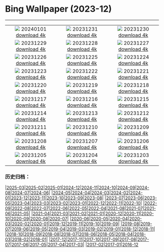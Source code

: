 # Bing Wallpaper (2023-12)
**************
| | | |
| :----: | :----: | :----: |
| ![](https://www.bing.com/th?id=OHR.ThailandNewYears_EN-CA2541480849_1920x1080.jpg) 20240101 [download 4k](https://www.bing.com/th?id=OHR.ThailandNewYears_EN-CA2541480849_UHD.jpg) | ![](https://www.bing.com/th?id=OHR.TadamiWinter_EN-CA2053501506_1920x1080.jpg) 20231231 [download 4k](https://www.bing.com/th?id=OHR.TadamiWinter_EN-CA2053501506_UHD.jpg) | ![](https://www.bing.com/th?id=OHR.BlueAmsterdam_EN-CA0805614329_1920x1080.jpg) 20231230 [download 4k](https://www.bing.com/th?id=OHR.BlueAmsterdam_EN-CA0805614329_UHD.jpg) |
| ![](https://www.bing.com/th?id=OHR.GreenlandHumpback_EN-CA8706019079_1920x1080.jpg) 20231229 [download 4k](https://www.bing.com/th?id=OHR.GreenlandHumpback_EN-CA8706019079_UHD.jpg) | ![](https://www.bing.com/th?id=OHR.KirkjufellAurora_EN-CA8070468139_1920x1080.jpg) 20231228 [download 4k](https://www.bing.com/th?id=OHR.KirkjufellAurora_EN-CA8070468139_UHD.jpg) | ![](https://www.bing.com/th?id=OHR.BoxingDayCA_EN-CA7491018775_1920x1080.jpg) 20231227 [download 4k](https://www.bing.com/th?id=OHR.BoxingDayCA_EN-CA7491018775_UHD.jpg) |
| ![](https://www.bing.com/th?id=OHR.ChristmasCA_EN-CA0839691287_1920x1080.jpg) 20231226 [download 4k](https://www.bing.com/th?id=OHR.ChristmasCA_EN-CA0839691287_UHD.jpg) | ![](https://www.bing.com/th?id=OHR.EstoniaXmasEve_EN-CA2639551026_1920x1080.jpg) 20231225 [download 4k](https://www.bing.com/th?id=OHR.EstoniaXmasEve_EN-CA2639551026_UHD.jpg) | ![](https://www.bing.com/th?id=OHR.FestivusPenguins_EN-CA2075026889_1920x1080.jpg) 20231224 [download 4k](https://www.bing.com/th?id=OHR.FestivusPenguins_EN-CA2075026889_UHD.jpg) |
| ![](https://www.bing.com/th?id=OHR.LjubljanaLights_EN-CA1534198321_1920x1080.jpg) 20231223 [download 4k](https://www.bing.com/th?id=OHR.LjubljanaLights_EN-CA1534198321_UHD.jpg) | ![](https://www.bing.com/th?id=OHR.CastleriggStoneCircleUK_EN-CA9940011631_1920x1080.jpg) 20231222 [download 4k](https://www.bing.com/th?id=OHR.CastleriggStoneCircleUK_EN-CA9940011631_UHD.jpg) | ![](https://www.bing.com/th?id=OHR.ValGardenaItaly_EN-CA9038547102_1920x1080.jpg) 20231221 [download 4k](https://www.bing.com/th?id=OHR.ValGardenaItaly_EN-CA9038547102_UHD.jpg) |
| ![](https://www.bing.com/th?id=OHR.WarsawChristmas_EN-CA8636776898_1920x1080.jpg) 20231220 [download 4k](https://www.bing.com/th?id=OHR.WarsawChristmas_EN-CA8636776898_UHD.jpg) | ![](https://www.bing.com/th?id=OHR.CapitolReefSnow_EN-CA8234671064_1920x1080.jpg) 20231219 [download 4k](https://www.bing.com/th?id=OHR.CapitolReefSnow_EN-CA8234671064_UHD.jpg) | ![](https://www.bing.com/th?id=OHR.WinterWaxwings_EN-CA5729740430_1920x1080.jpg) 20231218 [download 4k](https://www.bing.com/th?id=OHR.WinterWaxwings_EN-CA5729740430_UHD.jpg) |
| ![](https://www.bing.com/th?id=OHR.GrandPlaceXmas_EN-CA4794374028_1920x1080.jpg) 20231217 [download 4k](https://www.bing.com/th?id=OHR.GrandPlaceXmas_EN-CA4794374028_UHD.jpg) | ![](https://www.bing.com/th?id=OHR.SantaPark_EN-CA4150572624_1920x1080.jpg) 20231216 [download 4k](https://www.bing.com/th?id=OHR.SantaPark_EN-CA4150572624_UHD.jpg) | ![](https://www.bing.com/th?id=OHR.BorealOwl_EN-CA5986329708_1920x1080.jpg) 20231215 [download 4k](https://www.bing.com/th?id=OHR.BorealOwl_EN-CA5986329708_UHD.jpg) |
| ![](https://www.bing.com/th?id=OHR.LofotenRorbu_EN-CA0505973846_1920x1080.jpg) 20231214 [download 4k](https://www.bing.com/th?id=OHR.LofotenRorbu_EN-CA0505973846_UHD.jpg) | ![](https://www.bing.com/th?id=OHR.Poinsettia_EN-CA0341859998_1920x1080.jpg) 20231213 [download 4k](https://www.bing.com/th?id=OHR.Poinsettia_EN-CA0341859998_UHD.jpg) | ![](https://www.bing.com/th?id=OHR.MountainDayChina_EN-CA0225759404_1920x1080.jpg) 20231212 [download 4k](https://www.bing.com/th?id=OHR.MountainDayChina_EN-CA0225759404_UHD.jpg) |
| ![](https://www.bing.com/th?id=OHR.SaharaDunes_EN-CA5200526907_1920x1080.jpg) 20231211 [download 4k](https://www.bing.com/th?id=OHR.SaharaDunes_EN-CA5200526907_UHD.jpg) | ![](https://www.bing.com/th?id=OHR.PatagoniaGuanaco_EN-CA9262708523_1920x1080.jpg) 20231210 [download 4k](https://www.bing.com/th?id=OHR.PatagoniaGuanaco_EN-CA9262708523_UHD.jpg) | ![](https://www.bing.com/th?id=OHR.JerseyIsland_EN-CA2533906685_1920x1080.jpg) 20231209 [download 4k](https://www.bing.com/th?id=OHR.JerseyIsland_EN-CA2533906685_UHD.jpg) |
| ![](https://www.bing.com/th?id=OHR.GrandCanyonVerdon_EN-CA6319133080_1920x1080.jpg) 20231208 [download 4k](https://www.bing.com/th?id=OHR.GrandCanyonVerdon_EN-CA6319133080_UHD.jpg) | ![](https://www.bing.com/th?id=OHR.CERNCenter_EN-CA4364715980_1920x1080.jpg) 20231207 [download 4k](https://www.bing.com/th?id=OHR.CERNCenter_EN-CA4364715980_UHD.jpg) | ![](https://www.bing.com/th?id=OHR.AlpsCastles_EN-CA3984381282_1920x1080.jpg) 20231206 [download 4k](https://www.bing.com/th?id=OHR.AlpsCastles_EN-CA3984381282_UHD.jpg) |
| ![](https://www.bing.com/th?id=OHR.CheetahDay_EN-CA9596172993_1920x1080.jpg) 20231205 [download 4k](https://www.bing.com/th?id=OHR.CheetahDay_EN-CA9596172993_UHD.jpg) | ![](https://www.bing.com/th?id=OHR.VermilionCliffs_EN-CA1719361824_1920x1080.jpg) 20231204 [download 4k](https://www.bing.com/th?id=OHR.VermilionCliffs_EN-CA1719361824_UHD.jpg) | ![](https://www.bing.com/th?id=OHR.AngkorPark_EN-CA3208481689_1920x1080.jpg) 20231203 [download 4k](https://www.bing.com/th?id=OHR.AngkorPark_EN-CA3208481689_UHD.jpg) |

### 历史归档：

|[2025-03](/../2025-03/2025-03.md)|[2025-02](/../2025-02/2025-02.md)|[2025-01](/../2025-01/2025-01.md)|[2024-12](/../2024-12/2024-12.md)|[2024-11](/../2024-11/2024-11.md)|[2024-10](/../2024-10/2024-10.md)|[2024-09](/../2024-09/2024-09.md)|[2024-08](/../2024-08/2024-08.md)|[2024-07](/../2024-07/2024-07.md)|[2024-06](/../2024-06/2024-06.md)|
|[2024-05](/../2024-05/2024-05.md)|[2024-04](/../2024-04/2024-04.md)|[2024-03](/../2024-03/2024-03.md)|[2024-02](/../2024-02/2024-02.md)|[2024-01](/../2024-01/2024-01.md)|[2023-12](/2023-12.md)|[2023-11](/../2023-11/2023-11.md)|[2023-10](/../2023-10/2023-10.md)|[2023-09](/../2023-09/2023-09.md)|[2023-08](/../2023-08/2023-08.md)|
|[2023-07](/../2023-07/2023-07.md)|[2023-06](/../2023-06/2023-06.md)|[2023-05](/../2023-05/2023-05.md)|[2023-04](/../2023-04/2023-04.md)|[2023-03](/../2023-03/2023-03.md)|[2023-02](/../2023-02/2023-02.md)|[2023-01](/../2023-01/2023-01.md)|[2022-12](/../2022-12/2022-12.md)|[2022-11](/../2022-11/2022-11.md)|[2022-10](/../2022-10/2022-10.md)|
|[2022-09](/../2022-09/2022-09.md)|[2022-08](/../2022-08/2022-08.md)|[2022-07](/../2022-07/2022-07.md)|[2022-06](/../2022-06/2022-06.md)|[2022-05](/../2022-05/2022-05.md)|[2022-04](/../2022-04/2022-04.md)|[2021-08](/../2021-08/2021-08.md)|[2021-07](/../2021-07/2021-07.md)|[2021-06](/../2021-06/2021-06.md)|[2021-05](/../2021-05/2021-05.md)|
|[2021-04](/../2021-04/2021-04.md)|[2021-03](/../2021-03/2021-03.md)|[2021-02](/../2021-02/2021-02.md)|[2021-01](/../2021-01/2021-01.md)|[2020-12](/../2020-12/2020-12.md)|[2020-11](/../2020-11/2020-11.md)|[2020-10](/../2020-10/2020-10.md)|[2020-09](/../2020-09/2020-09.md)|[2020-08](/../2020-08/2020-08.md)|[2020-07](/../2020-07/2020-07.md)|
|[2020-06](/../2020-06/2020-06.md)|[2020-05](/../2020-05/2020-05.md)|[2020-04](/../2020-04/2020-04.md)|[2020-03](/../2020-03/2020-03.md)|[2020-02](/../2020-02/2020-02.md)|[2020-01](/../2020-01/2020-01.md)|[2019-12](/../2019-12/2019-12.md)|[2019-11](/../2019-11/2019-11.md)|[2019-10](/../2019-10/2019-10.md)|[2019-09](/../2019-09/2019-09.md)|
|[2019-08](/../2019-08/2019-08.md)|[2019-07](/../2019-07/2019-07.md)|[2019-06](/../2019-06/2019-06.md)|[2019-05](/../2019-05/2019-05.md)|[2019-04](/../2019-04/2019-04.md)|[2019-03](/../2019-03/2019-03.md)|[2019-02](/../2019-02/2019-02.md)|[2019-01](/../2019-01/2019-01.md)|[2018-12](/../2018-12/2018-12.md)|[2018-11](/../2018-11/2018-11.md)|
|[2018-10](/../2018-10/2018-10.md)|[2018-09](/../2018-09/2018-09.md)|[2018-08](/../2018-08/2018-08.md)|[2018-07](/../2018-07/2018-07.md)|[2018-06](/../2018-06/2018-06.md)|[2018-05](/../2018-05/2018-05.md)|[2018-04](/../2018-04/2018-04.md)|[2018-03](/../2018-03/2018-03.md)|[2018-02](/../2018-02/2018-02.md)|[2018-01](/../2018-01/2018-01.md)|
|[2017-12](/../2017-12/2017-12.md)|[2017-11](/../2017-11/2017-11.md)|[2017-10](/../2017-10/2017-10.md)|[2017-09](/../2017-09/2017-09.md)|[2017-08](/../2017-08/2017-08.md)|[2017-07](/../2017-07/2017-07.md)|[2017-06](/../2017-06/2017-06.md)|[2017-05](/../2017-05/2017-05.md)|[2017-04](/../2017-04/2017-04.md)|[2017-03](/../2017-03/2017-03.md)|
|[2017-02](/../2017-02/2017-02.md)|[2017-01](/../2017-01/2017-01.md)|[2016-12](/../2016-12/2016-12.md)